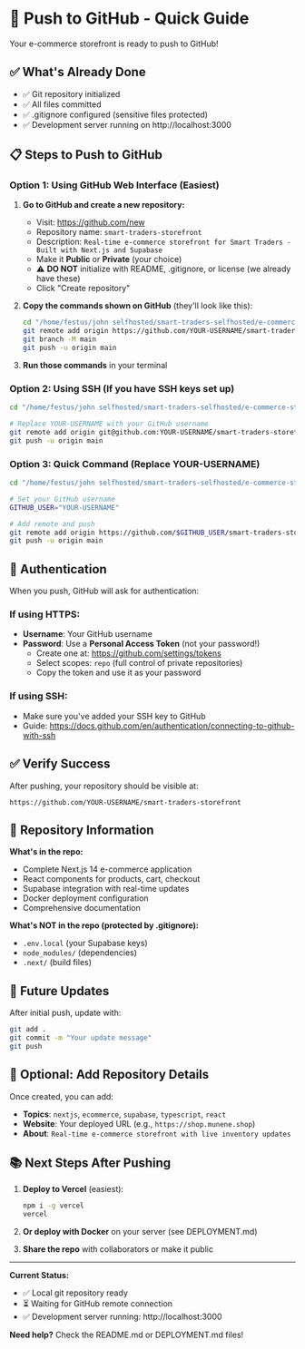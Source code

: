 # 🚀 Push to GitHub - Quick Guide

Your e-commerce storefront is ready to push to GitHub!

## ✅ What's Already Done

- ✅ Git repository initialized
- ✅ All files committed
- ✅ .gitignore configured (sensitive files protected)
- ✅ Development server running on http://localhost:3000

## 📋 Steps to Push to GitHub

### Option 1: Using GitHub Web Interface (Easiest)

1. **Go to GitHub and create a new repository:**
   - Visit: https://github.com/new
   - Repository name: `smart-traders-storefront`
   - Description: `Real-time e-commerce storefront for Smart Traders - Built with Next.js and Supabase`
   - Make it **Public** or **Private** (your choice)
   - ⚠️ **DO NOT** initialize with README, .gitignore, or license (we already have these)
   - Click "Create repository"

2. **Copy the commands shown on GitHub** (they'll look like this):
   ```bash
   cd "/home/festus/john selfhosted/smart-traders-selfhosted/e-commerce-storefront"
   git remote add origin https://github.com/YOUR-USERNAME/smart-traders-storefront.git
   git branch -M main
   git push -u origin main
   ```

3. **Run those commands** in your terminal

### Option 2: Using SSH (If you have SSH keys set up)

```bash
cd "/home/festus/john selfhosted/smart-traders-selfhosted/e-commerce-storefront"

# Replace YOUR-USERNAME with your GitHub username
git remote add origin git@github.com:YOUR-USERNAME/smart-traders-storefront.git
git push -u origin main
```

### Option 3: Quick Command (Replace YOUR-USERNAME)

```bash
cd "/home/festus/john selfhosted/smart-traders-selfhosted/e-commerce-storefront"

# Set your GitHub username
GITHUB_USER="YOUR-USERNAME"

# Add remote and push
git remote add origin https://github.com/$GITHUB_USER/smart-traders-storefront.git
git push -u origin main
```

## 🔐 Authentication

When you push, GitHub will ask for authentication:

### If using HTTPS:
- **Username**: Your GitHub username
- **Password**: Use a **Personal Access Token** (not your password!)
  - Create one at: https://github.com/settings/tokens
  - Select scopes: `repo` (full control of private repositories)
  - Copy the token and use it as your password

### If using SSH:
- Make sure you've added your SSH key to GitHub
- Guide: https://docs.github.com/en/authentication/connecting-to-github-with-ssh

## ✅ Verify Success

After pushing, your repository should be visible at:
```
https://github.com/YOUR-USERNAME/smart-traders-storefront
```

## 📝 Repository Information

**What's in the repo:**
- Complete Next.js 14 e-commerce application
- React components for products, cart, checkout
- Supabase integration with real-time updates
- Docker deployment configuration
- Comprehensive documentation

**What's NOT in the repo (protected by .gitignore):**
- `.env.local` (your Supabase keys)
- `node_modules/` (dependencies)
- `.next/` (build files)

## 🔄 Future Updates

After initial push, update with:
```bash
git add .
git commit -m "Your update message"
git push
```

## 🌟 Optional: Add Repository Details

Once created, you can add:
- **Topics**: `nextjs`, `ecommerce`, `supabase`, `typescript`, `react`
- **Website**: Your deployed URL (e.g., `https://shop.munene.shop`)
- **About**: `Real-time e-commerce storefront with live inventory updates`

## 📚 Next Steps After Pushing

1. **Deploy to Vercel** (easiest):
   ```bash
   npm i -g vercel
   vercel
   ```

2. **Or deploy with Docker** on your server (see DEPLOYMENT.md)

3. **Share the repo** with collaborators or make it public

---

**Current Status:**
- ✅ Local git repository ready
- ⏳ Waiting for GitHub remote connection
- ✅ Development server running: http://localhost:3000

**Need help?** Check the README.md or DEPLOYMENT.md files!

